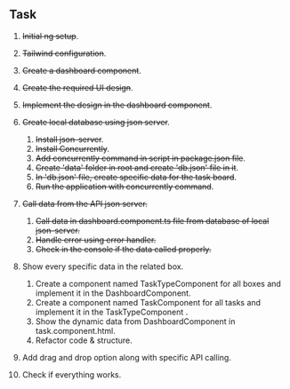 ## Task

1. ~~Initial ng setup~~.

2. ~~Tailwind configuration~~.

3. ~~Create a dashboard component~~.

4. ~~Create the required UI design~~.

5. ~~Implement the design in the dashboard component~~.

6. ~~Create local database using json server~~.
    1. ~~Install json-server~~.
    2. ~~Install Concurrently~~.
    3. ~~Add concurrently command in script in package.json file~~.
    4. ~~Create 'data' folder in root and create 'db.json' file in it~~.
    5. ~~In 'db.json' file, create specific data for the task board~~.
    6. ~~Run the application with concurrently command~~.

7. ~~Call data from the API json server.~~
    1. ~~Call data in dashboard.component.ts file from database of local json-server.~~
    2. ~~Handle error using error handler.~~
    3. ~~Check in the console if the data called properly.~~

8. Show every specific data in the related box.
    1. Create a component named TaskTypeComponent for all boxes and implement it in the DashboardComponent.
    2. Create a component named TaskComponent for all tasks and implement it in the TaskTypeComponent .
    3. Show the dynamic data from DashboardComponent in task.component.html.  
    4. Refactor code & structure.

9. Add drag and drop option along with specific API calling.

10. Check if everything works.
